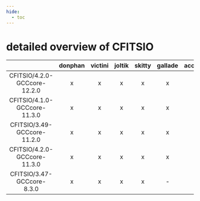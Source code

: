 ```yaml
---
hide:
  - toc
---
```


detailed overview of CFITSIO
============================

| |donphan|victini|joltik|skitty|gallade|accelgor|swalot|doduo|
| :---: | :---: | :---: | :---: | :---: | :---: | :---: | :---: | :---: |
|CFITSIO/4.2.0-GCCcore-12.2.0|x|x|x|x|x|x|x|x|
|CFITSIO/4.1.0-GCCcore-11.3.0|x|x|x|x|x|x|x|x|
|CFITSIO/3.49-GCCcore-11.2.0|x|x|x|x|x|x|x|x|
|CFITSIO/4.2.0-GCCcore-11.3.0|x|x|x|x|x|x|x|x|
|CFITSIO/3.47-GCCcore-8.3.0|x|x|x|x|-|-|-|x|
